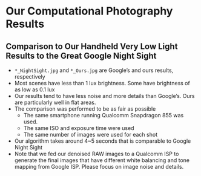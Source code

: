 # Our Computational Photography Results

## Comparison to Our Handheld Very Low Light Results to the Great Google Night Sight

-	`*_NightSight.jpg` and `*_Ours.jpg` are Google’s and ours results, respectively
-	Most scenes have less than 1 lux brightness. Some have brightness of as low as 0.1 lux
- Our results tend to have less noise and more details than Google’s. Ours are particularly well in flat areas.
- The comparison was performed to be as fair as possible
  - The same smartphone running Qualcomm Snapdragon 855 was used.
  - The same ISO and exposure time were used
  - The same number of images were used for each shot
- Our algorithm takes around 4~5 seconds that is comparable to Google Night Sight
- Note that we fed our denoised RAW images to a Qualcomm ISP to generate the final images that have different white balancing and tone mapping from Google ISP. Please focus on image noise and details. 

